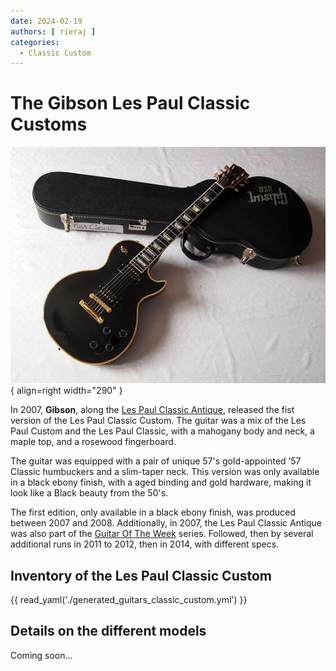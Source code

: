 ```yaml
---
date: 2024-02-19
authors: [ rieraj ]
categories:
  - Classic Custom
---
```


# The Gibson Les Paul Classic Customs
![Les Paul Classic Custom 2007](img/2007-les-paul-classic-custom.jpeg){ align=right width="290" }

In 2007, **Gibson**, along the [Les Paul Classic Antique](./2007-les-paul-classic-antique.md), released the fist version of the Les Paul Classic Custom.
The guitar was a mix of the Les Paul Custom and the Les Paul Classic, with a mahogany body and neck, a maple top, and a rosewood fingerboard.
<!-- more -->

The guitar was equipped with a pair of unique 57's gold-appointed ’57 Classic humbuckers and a slim-taper neck.
This version was only available in a black ebony finish, with a aged binding and gold hardware, making it look like a Black beauty from the 50's.

The first edition, only available in a black ebony finish, was produced between 2007 and 2008.
Additionally, in 2007, the Les Paul Classic Antique was also part of the [Guitar Of The Week](blog/category/guitar-of-the-week---gotw/) series.
Followed, then by several additional runs in 2011 to 2012, then in 2014, with different specs.


## Inventory of the Les Paul Classic Custom

{{ read_yaml('./generated_guitars_classic_custom.yml')  }}

## Details on the different models
Coming soon...
